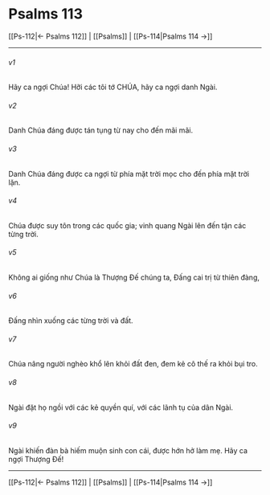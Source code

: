 # Psalms 113

[[Ps-112|← Psalms 112]] | [[Psalms]] | [[Ps-114|Psalms 114 →]]
***



###### v1 
Hãy ca ngợi Chúa! Hỡi các tôi tớ CHÚA, hãy ca ngợi danh Ngài. 

###### v2 
Danh Chúa đáng được tán tụng từ nay cho đến mãi mãi. 

###### v3 
Danh Chúa đáng được ca ngợi từ phía mặt trời mọc cho đến phía mặt trời lặn. 

###### v4 
Chúa được suy tôn trong các quốc gia; vinh quang Ngài lên đến tận các từng trời. 

###### v5 
Không ai giống như Chúa là Thượng Đế chúng ta, Đấng cai trị từ thiên đàng, 

###### v6 
Đấng nhìn xuống các từng trời và đất. 

###### v7 
Chúa nâng người nghèo khổ lên khỏi đất đen, đem kẻ cô thế ra khỏi bụi tro. 

###### v8 
Ngài đặt họ ngồi với các kẻ quyền quí, với các lãnh tụ của dân Ngài. 

###### v9 
Ngài khiến đàn bà hiếm muộn sinh con cái, được hớn hở làm mẹ. Hãy ca ngợi Thượng Đế!

***
[[Ps-112|← Psalms 112]] | [[Psalms]] | [[Ps-114|Psalms 114 →]]
